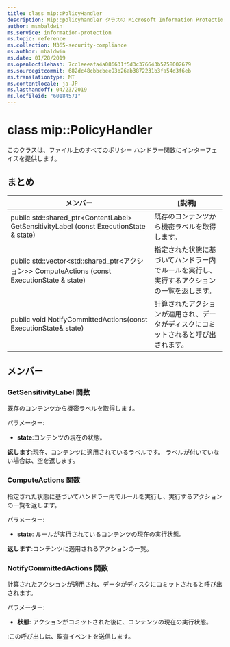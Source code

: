 ```yaml
---
title: class mip::PolicyHandler
description: Mip::policyhandler クラスの Microsoft Information Protection (MIP) SDK について説明します。
author: msmbaldwin
ms.service: information-protection
ms.topic: reference
ms.collection: M365-security-compliance
ms.author: mbaldwin
ms.date: 01/28/2019
ms.openlocfilehash: 7cc1eeeafa4a086631f5d3c376643b5758002679
ms.sourcegitcommit: 682dc48cbbcbee93b26ab3872231b3fa54d3f6eb
ms.translationtype: MT
ms.contentlocale: ja-JP
ms.lasthandoff: 04/23/2019
ms.locfileid: "60184571"
---
```

# <a name="class-mippolicyhandler"></a>class mip::PolicyHandler 
このクラスは、ファイル上のすべてのポリシー ハンドラー関数にインターフェイスを提供します。
  
## <a name="summary"></a>まとめ
 メンバー                        | [説明]                                
--------------------------------|---------------------------------------------
public std::shared_ptr\<ContentLabel\> GetSensitivityLabel (const ExecutionState & state)  |  既存のコンテンツから機密ラベルを取得します。
public std::vector\<std::shared_ptr\<アクション\>\> ComputeActions (const ExecutionState & state)  |  指定された状態に基づいてハンドラー内でルールを実行し、実行するアクションの一覧を返します。
public void NotifyCommittedActions(const ExecutionState& state)  |  計算されたアクションが適用され、データがディスクにコミットされると呼び出されます。
  
## <a name="members"></a>メンバー
  
### <a name="getsensitivitylabel-function"></a>GetSensitivityLabel 関数
既存のコンテンツから機密ラベルを取得します。

パラメーター:  
* **state**:コンテンツの現在の状態。 



  
**返します**:現在、コンテンツに適用されているラベルです。 ラベルが付いていない場合は、空を返します。
  
### <a name="computeactions-function"></a>ComputeActions 関数
指定された状態に基づいてハンドラー内でルールを実行し、実行するアクションの一覧を返します。

パラメーター:  
* **state**: ルールが実行されているコンテンツの現在の実行状態。 



  
**返します**:コンテンツに適用されるアクションの一覧。
  
### <a name="notifycommittedactions-function"></a>NotifyCommittedActions 関数
計算されたアクションが適用され、データがディスクにコミットされると呼び出されます。

パラメーター:  
* **状態**: アクションがコミットされた後に、コンテンツの現在の実行状態。 


:この呼び出しは、監査イベントを送信します。